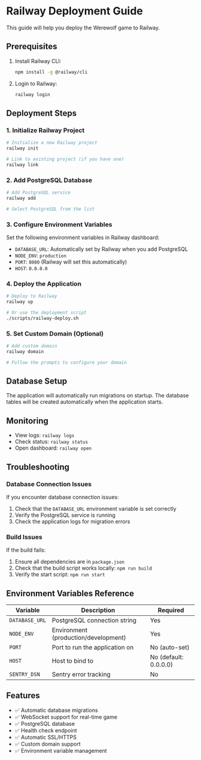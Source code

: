 # Railway Deployment Guide

This guide will help you deploy the Werewolf game to Railway.

## Prerequisites

1. Install Railway CLI:

   ```bash
   npm install -g @railway/cli
   ```

2. Login to Railway:
   ```bash
   railway login
   ```

## Deployment Steps

### 1. Initialize Railway Project

```bash
# Initialize a new Railway project
railway init

# Link to existing project (if you have one)
railway link
```

### 2. Add PostgreSQL Database

```bash
# Add PostgreSQL service
railway add

# Select PostgreSQL from the list
```

### 3. Configure Environment Variables

Set the following environment variables in Railway dashboard:

- `DATABASE_URL`: Automatically set by Railway when you add PostgreSQL
- `NODE_ENV`: `production`
- `PORT`: `8080` (Railway will set this automatically)
- `HOST`: `0.0.0.0`

### 4. Deploy the Application

```bash
# Deploy to Railway
railway up

# Or use the deployment script
./scripts/railway-deploy.sh
```

### 5. Set Custom Domain (Optional)

```bash
# Add custom domain
railway domain

# Follow the prompts to configure your domain
```

## Database Setup

The application will automatically run migrations on startup. The database tables will be created automatically when the application starts.

## Monitoring

- View logs: `railway logs`
- Check status: `railway status`
- Open dashboard: `railway open`

## Troubleshooting

### Database Connection Issues

If you encounter database connection issues:

1. Check that the `DATABASE_URL` environment variable is set correctly
2. Verify the PostgreSQL service is running
3. Check the application logs for migration errors

### Build Issues

If the build fails:

1. Ensure all dependencies are in `package.json`
2. Check that the build script works locally: `npm run build`
3. Verify the start script: `npm run start`

## Environment Variables Reference

| Variable       | Description                          | Required              |
| -------------- | ------------------------------------ | --------------------- |
| `DATABASE_URL` | PostgreSQL connection string         | Yes                   |
| `NODE_ENV`     | Environment (production/development) | Yes                   |
| `PORT`         | Port to run the application on       | No (auto-set)         |
| `HOST`         | Host to bind to                      | No (default: 0.0.0.0) |
| `SENTRY_DSN`   | Sentry error tracking                | No                    |

## Features

- ✅ Automatic database migrations
- ✅ WebSocket support for real-time game
- ✅ PostgreSQL database
- ✅ Health check endpoint
- ✅ Automatic SSL/HTTPS
- ✅ Custom domain support
- ✅ Environment variable management
